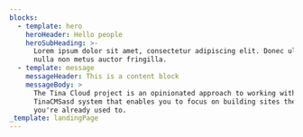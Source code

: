```yaml
---
blocks:
  - template: hero
    heroHeader: Hello people
    heroSubHeading: >-
      Lorem ipsum dolor sit amet, consectetur adipiscing elit. Donec ullamcorper
      nulla non metus auctor fringilla.
  - template: message
    messageHeader: This is a content block
    messageBody: >
      The Tina Cloud project is an opinionated approach to working with the
      TinaCMSasd system that enables you to focus on building sites the way
      you're already used to.
_template: landingPage
---
```


